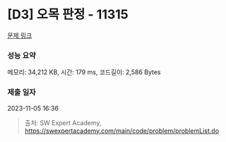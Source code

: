 # [D3] 오목 판정 - 11315 

[문제 링크](https://swexpertacademy.com/main/code/problem/problemDetail.do?contestProbId=AXaSUPYqPYMDFASQ) 

### 성능 요약

메모리: 34,212 KB, 시간: 179 ms, 코드길이: 2,586 Bytes

### 제출 일자

2023-11-05 16:36



> 출처: SW Expert Academy, https://swexpertacademy.com/main/code/problem/problemList.do